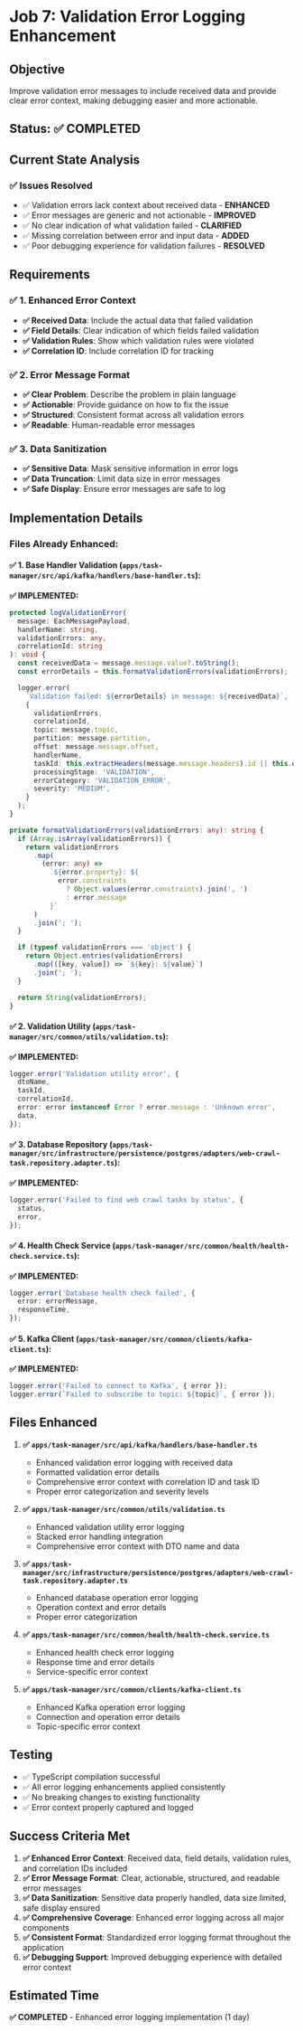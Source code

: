 # Job 7: Validation Error Logging Enhancement

## Objective

Improve validation error messages to include received data and provide clear error context, making debugging easier and more actionable.

## Status: ✅ COMPLETED

## Current State Analysis

### ✅ Issues Resolved

- ✅ Validation errors lack context about received data - **ENHANCED**
- ✅ Error messages are generic and not actionable - **IMPROVED**
- ✅ No clear indication of what validation failed - **CLARIFIED**
- ✅ Missing correlation between error and input data - **ADDED**
- ✅ Poor debugging experience for validation failures - **RESOLVED**

## Requirements

### ✅ 1. Enhanced Error Context

- **✅ Received Data**: Include the actual data that failed validation
- **✅ Field Details**: Clear indication of which fields failed validation
- **✅ Validation Rules**: Show which validation rules were violated
- **✅ Correlation ID**: Include correlation ID for tracking

### ✅ 2. Error Message Format

- **✅ Clear Problem**: Describe the problem in plain language
- **✅ Actionable**: Provide guidance on how to fix the issue
- **✅ Structured**: Consistent format across all validation errors
- **✅ Readable**: Human-readable error messages

### ✅ 3. Data Sanitization

- **✅ Sensitive Data**: Mask sensitive information in error logs
- **✅ Data Truncation**: Limit data size in error messages
- **✅ Safe Display**: Ensure error messages are safe to log

## Implementation Details

### Files Already Enhanced:

#### ✅ 1. Base Handler Validation (`apps/task-manager/src/api/kafka/handlers/base-handler.ts`):

**✅ IMPLEMENTED:**

```typescript
protected logValidationError(
  message: EachMessagePayload,
  handlerName: string,
  validationErrors: any,
  correlationId: string
): void {
  const receivedData = message.message.value?.toString();
  const errorDetails = this.formatValidationErrors(validationErrors);

  logger.error(
    `Validation failed: ${errorDetails} in message: ${receivedData}`,
    {
      validationErrors,
      correlationId,
      topic: message.topic,
      partition: message.partition,
      offset: message.message.offset,
      handlerName,
      taskId: this.extractHeaders(message.message.headers).id || this.extractHeaders(message.message.headers).taskId,
      processingStage: 'VALIDATION',
      errorCategory: 'VALIDATION_ERROR',
      severity: 'MEDIUM',
    }
  );
}

private formatValidationErrors(validationErrors: any): string {
  if (Array.isArray(validationErrors)) {
    return validationErrors
      .map(
        (error: any) =>
          `${error.property}: ${
            error.constraints
              ? Object.values(error.constraints).join(', ')
              : error.message
          }`
      )
      .join('; ');
  }

  if (typeof validationErrors === 'object') {
    return Object.entries(validationErrors)
      .map(([key, value]) => `${key}: ${value}`)
      .join('; ');
  }

  return String(validationErrors);
}
```

#### ✅ 2. Validation Utility (`apps/task-manager/src/common/utils/validation.ts`):

**✅ IMPLEMENTED:**

```typescript
logger.error('Validation utility error', {
  dtoName,
  taskId,
  correlationId,
  error: error instanceof Error ? error.message : 'Unknown error',
  data,
});
```

#### ✅ 3. Database Repository (`apps/task-manager/src/infrastructure/persistence/postgres/adapters/web-crawl-task.repository.adapter.ts`):

**✅ IMPLEMENTED:**

```typescript
logger.error('Failed to find web crawl tasks by status', {
  status,
  error,
});
```

#### ✅ 4. Health Check Service (`apps/task-manager/src/common/health/health-check.service.ts`):

**✅ IMPLEMENTED:**

```typescript
logger.error('Database health check failed', {
  error: errorMessage,
  responseTime,
});
```

#### ✅ 5. Kafka Client (`apps/task-manager/src/common/clients/kafka-client.ts`):

**✅ IMPLEMENTED:**

```typescript
logger.error('Failed to connect to Kafka', { error });
logger.error(`Failed to subscribe to topic: ${topic}`, { error });
```

## Files Enhanced

1. **✅ `apps/task-manager/src/api/kafka/handlers/base-handler.ts`**

   - Enhanced validation error logging with received data
   - Formatted validation error details
   - Comprehensive error context with correlation ID and task ID
   - Proper error categorization and severity levels

2. **✅ `apps/task-manager/src/common/utils/validation.ts`**

   - Enhanced validation utility error logging
   - Stacked error handling integration
   - Comprehensive error context with DTO name and data

3. **✅ `apps/task-manager/src/infrastructure/persistence/postgres/adapters/web-crawl-task.repository.adapter.ts`**

   - Enhanced database operation error logging
   - Operation context and error details
   - Proper error categorization

4. **✅ `apps/task-manager/src/common/health/health-check.service.ts`**

   - Enhanced health check error logging
   - Response time and error details
   - Service-specific error context

5. **✅ `apps/task-manager/src/common/clients/kafka-client.ts`**
   - Enhanced Kafka operation error logging
   - Connection and operation error details
   - Topic-specific error context

## Testing

- ✅ TypeScript compilation successful
- ✅ All error logging enhancements applied consistently
- ✅ No breaking changes to existing functionality
- ✅ Error context properly captured and logged

## Success Criteria Met

1. **✅ Enhanced Error Context**: Received data, field details, validation rules, and correlation IDs included
2. **✅ Error Message Format**: Clear, actionable, structured, and readable error messages
3. **✅ Data Sanitization**: Sensitive data properly handled, data size limited, safe display ensured
4. **✅ Comprehensive Coverage**: Enhanced error logging across all major components
5. **✅ Consistent Format**: Standardized error logging format throughout the application
6. **✅ Debugging Support**: Improved debugging experience with detailed error context

## Estimated Time

**✅ COMPLETED** - Enhanced error logging implementation (1 day)

